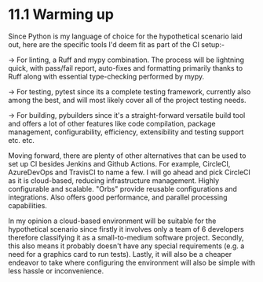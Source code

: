 # 11.1 Warming up

Since Python is my language of choice for the hypothetical scenario laid out, here are the specific tools I'd deem fit as part of the CI setup:-

-> For linting, a Ruff and mypy combination. The process will be lightning quick, with pass/fail report, auto-fixes and formatting primarily thanks to Ruff along with essential type-checking performed by mypy.

-> For testing, pytest since its a complete testing framework, currently also among the best, and will most likely cover all of the project testing needs.

-> For building, pybuilders since it's a straight-forward versatile build tool and offers a lot of other features like code compilation, package management, configurability, efficiency, extensibility and testing support etc. etc.

Moving forward, there are plenty of other alternatives that can be used to set up CI besides Jenkins and Github Actions. For example, CircleCI, AzureDevOps and TravisCI to name a few. I will go ahead and pick CircleCI as it is cloud-based, reducing infrastructure management.
Highly configurable and scalable. "Orbs" provide reusable configurations and integrations. Also offers good performance, and parallel processing capabilities.

In my opinion a cloud-based environment will be suitable for the hypothetical scenario since firstly it involves only a team of 6 developers therefore classifying it as a small-to-medium software project. Secondly, this also means it probably doesn't have any special requirements (e.g. a need for a graphics card to run tests). Lastly,  it will also be a cheaper endeavor to take where configuring the environment will also be simple with less hassle or inconvenience.
